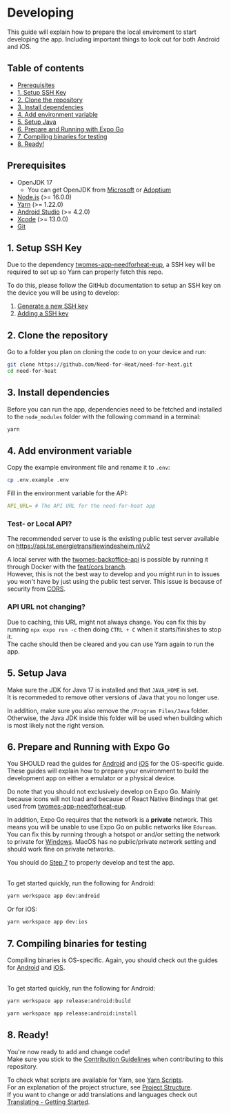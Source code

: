 # Developing
This guide will explain how to prepare the local enviroment to start developing the app. Including important things to look out for both Android and iOS.

## Table of contents
- [Prerequisites](#prerequisites)
- [1. Setup SSH Key](#1-setup-ssh-key)
- [2. Clone the repository](#2-clone-the-repository)
- [3. Install dependencies](#3-install-dependencies)
- [4. Add environment variable](#4-add-environment-variable)
- [5. Setup Java](#5-setup-java)
- [6. Prepare and Running with Expo Go](#6-prepare-and-running-with-expo-go)
- [7. Compiling binaries for testing](#7-compiling-binaries-for-testing)
- [8. Ready!](#8-ready)

## Prerequisites
-	OpenJDK 17
    - You can get OpenJDK from [Microsoft](https://learn.microsoft.com/nl-nl/java/openjdk/download#openjdk-17) or [Adoptium](https://adoptium.net/temurin/releases/?version=17)
-	[Node.js](https://yarnpkg.com/) (>= 16.0.0)
-	[Yarn](https://yarnpkg.com/) (>= 1.22.0)
-	[Android Studio](https://developer.android.com/studio) (>= 4.2.0)
-	[Xcode](https://developer.apple.com/xcode/) (>= 13.0.0)
-   [Git](https://git-scm.com/)

## 1. Setup SSH Key
Due to the dependency [twomes-app-needforheat-eup](https://github.com/energietransitie/twomes-app-needforheat-eup), a SSH key will be required to set up so Yarn can properly fetch this repo.

To do this, please follow the GitHub documentation to setup an SSH key on the device you will be using to develop:
1. [Generate a new SSH key](https://docs.github.com/en/authentication/connecting-to-github-with-ssh/generating-a-new-ssh-key-and-adding-it-to-the-ssh-agent)
2. [Adding a SSH key](https://docs.github.com/en/authentication/connecting-to-github-with-ssh/adding-a-new-ssh-key-to-your-github-account)

## 2. Clone the repository
Go to a folder you plan on cloning the code to on your device and run:
```bash
git clone https://github.com/Need-for-Heat/need-for-heat.git
cd need-for-heat
```

## 3. Install dependencies
Before you can run the app, dependencies need to be fetched and installed to the `node_modules` folder with the following command in a terminal:

```bash
yarn
```

## 4. Add environment variable
Copy the example environment file and rename it to `.env`:

```bash
cp .env.example .env
```

Fill in the environment variable for the API:

```yaml
API_URL= # The API URL for the need-for-heat app
```

### Test- or Local API?
The recommended server to use is the existing public test server available on <https://api.tst.energietransitiewindesheim.nl/v2>

A local server with the [twomes-backoffice-api](https://github.com/energietransitie/twomes-backoffice-api) is possible by running it through Docker with the [feat/cors branch](https://github.com/energietransitie/twomes-backoffice-api/tree/feat/cors). \
However, this is not the best way to develop and you might run in to issues you won't have by just using the public test server. This issue is because of security from [CORS](https://developer.mozilla.org/en-US/docs/Web/HTTP/CORS).

### API URL not changing?
Due to caching, this URL might not always change. You can fix this by running `npx expo run -c` then doing `CTRL + C` when it starts/finishes to stop it. \
The cache should then be cleared and you can use Yarn again to run the app.

## 5. Setup Java
Make sure the JDK for Java 17 is installed and that `JAVA_HOME` is set. \
It is recommeded to remove other versions of Java that you no longer use.

In addition, make sure you also remove the `/Program Files/Java` folder. \
Otherwise, the Java JDK inside this folder will be used when building which is most likely not the right version. 

## 6. Prepare and Running with Expo Go
You SHOULD read the guides for [Android](./android.md) and [iOS](./ios.md) for the OS-specific guide. These guides will explain how to prepare your environment to build the development app on either a emulator or a physical device.

Do note that you should not exclusively develop on Expo Go. Mainly because icons will not load and because of React Native Bindings that get used from [twomes-app-needforheat-eup](https://github.com/energietransitie/twomes-app-needforheat-eup). 

In addition, Expo Go requires that the network is a **private** network. This means you will be unable to use Expo Go on public networks like `Eduroam`. You can fix this by running through a hotspot or and/or setting the network to private for [Windows](https://support.microsoft.com/en-us/windows/make-a-wi-fi-network-public-or-private-in-windows-0460117d-8d3e-a7ac-f003-7a0da607448d). MacOS has no public/private network setting and should work fine on private networks.

You should do [Step 7](#7-compiling-binaries-for-testing) to properly develop and test the app.
<br><br>

To get started quickly, run the following for Android:
```bash
yarn workspace app dev:android
```
Or for iOS:
```bash
yarn workspace app dev:ios
```

## 7. Compiling binaries for testing
Compiling binaries is OS-specific. Again, you should check out the guides for [Android](./android.md) and [iOS](./ios.md).
<br><br>

To get started quickly, run the following for Android:

```bash
yarn workspace app release:android:build
```

```bash
yarn workspace app release:android:install
```

## 8. Ready!
You're now ready to add and change code! \
Make sure you stick to the [Contribution Guidelines](./contributing.md) when contributing to this repository.

To check what scripts are available for Yarn, see [Yarn Scripts](./scripts.md). \
For an explanation of the project structure, see [Project Structure](./project-structure.md). \
If you want to change or add translations and languages check out [Translating - Getting Started](./translating.md).

